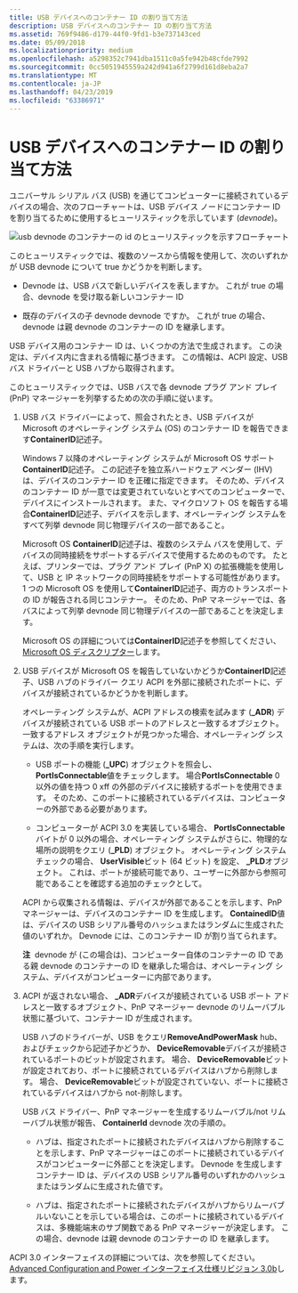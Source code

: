 ```yaml
---
title: USB デバイスへのコンテナー ID の割り当て方法
description: USB デバイスへのコンテナー ID の割り当て方法
ms.assetid: 769f9486-d179-44f0-9fd1-b3e737143ced
ms.date: 05/09/2018
ms.localizationpriority: medium
ms.openlocfilehash: a5298352c7941dba1511c0a5fe942b48cfde7992
ms.sourcegitcommit: 0cc5051945559a242d941a6f2799d161d8eba2a7
ms.translationtype: MT
ms.contentlocale: ja-JP
ms.lasthandoff: 04/23/2019
ms.locfileid: "63386971"
---
```

# <a name="how-usb-devices-are-assigned-container-ids"></a>USB デバイスへのコンテナー ID の割り当て方法


ユニバーサル シリアル バス (USB) を通じてコンピューターに接続されているデバイスの場合、次のフローチャートは、USB デバイス ノードにコンテナー ID を割り当てるために使用するヒューリスティックを示しています (*devnode*)。

![usb devnode のコンテナーの id のヒューリスティックを示すフローチャート](images/containerid-6.png)

このヒューリスティックでは、複数のソースから情報を使用して、次のいずれかが USB devnode について true かどうかを判断します。

-   Devnode は、USB バスで新しいデバイスを表しますか。 これが true の場合、devnode を受け取る新しいコンテナー ID

-   既存のデバイスの子 devnode devnode ですか。 これが true の場合、devnode は親 devnode のコンテナーの ID を継承します。

USB デバイス用のコンテナー ID は、いくつかの方法で生成されます。 この決定は、デバイス内に含まれる情報に基づきます。 この情報は、ACPI 設定、USB バス ドライバーと USB ハブから取得されます。

このヒューリスティックでは、USB バスで各 devnode プラグ アンド プレイ (PnP) マネージャーを列挙するための次の手順に従います。

1.  USB バス ドライバーによって、照会されたとき、USB デバイスが Microsoft のオペレーティング システム (OS) のコンテナー ID を報告できます**ContainerID**記述子。

    Windows 7 以降のオペレーティング システムが Microsoft OS サポート**ContainerID**記述子。 この記述子を独立系ハードウェア ベンダー (IHV) は、デバイスのコンテナー ID を正確に指定できます。 そのため、デバイスのコンテナー ID が一意では変更されていないとすべてのコンピューターで、デバイスにインストールされます。 また、マイクロソフト OS を報告する場合**ContainerID**記述子、デバイスを示します、オペレーティング システムをすべて列挙 devnode 同じ物理デバイスの一部であること。

    Microsoft OS **ContainerID**記述子は、複数のシステム バスを使用して、デバイスの同時接続をサポートするデバイスで使用するためのものです。 たとえば、プリンターでは、プラグ アンド プレイ (PnP X) の拡張機能を使用して、USB と IP ネットワークの同時接続をサポートする可能性があります。 1 つの Microsoft OS を使用して**ContainerID**記述子、両方のトランスポートの ID が報告される同じコンテナー。 そのため、PnP マネージャーでは、各バスによって列挙 devnode 同じ物理デバイスの一部であることを決定します。

    Microsoft OS の詳細については**ContainerID**記述子を参照してください、 [Microsoft OS ディスクリプター](https://go.microsoft.com/fwlink/p/?linkid=142397)します。

2.  USB デバイスが Microsoft OS を報告していないかどうか**ContainerID**記述子、USB ハブのドライバー クエリ ACPI を外部に接続されたポートに、デバイスが接続されているかどうかを判断します。

    オペレーティング システムが、ACPI アドレスの検索を試みます (**_ADR**) デバイスが接続されている USB ポートのアドレスと一致するオブジェクト。 一致するアドレス オブジェクトが見つかった場合、オペレーティング システムは、次の手順を実行します。

    -   USB ポートの機能 (**_UPC**) オブジェクトを照会し、 **PortIsConnectable**値をチェックします。 場合**PortIsConnectable** 0 以外の値を持つ 0 xff の外部のデバイスに接続するポートを使用できます。 そのため、このポートに接続されているデバイスは、コンピューターの外部である必要があります。

    -   コンピューターが ACPI 3.0 を実装している場合、 **PortIsConnectable**バイトが 0 以外の場合、オペレーティング システムがさらに、物理的な場所の説明をクエリ (**_PLD**) オブジェクト。 オペレーティング システム チェックの場合、 **UserVisible**ビット (64 ビット) を設定、 **_PLD**オブジェクト。 これは、ポートが接続可能であり、ユーザーに外部から参照可能であることを確認する追加のチェックとして。

    ACPI から収集される情報は、デバイスが外部であることを示します、PnP マネージャーは、デバイスのコンテナー ID を生成します。 **ContainedID**値は、デバイスの USB シリアル番号のハッシュまたはランダムに生成された値のいずれか。 Devnode には、このコンテナー ID が割り当てられます。

    **注**  devnode が (この場合は)、コンピューター自体のコンテナーの ID である親 devnode のコンテナーの ID を継承した場合は、オペレーティング システム、デバイスがコンピューターに内部であります。

     

3.  ACPI が返されない場合、 **_ADR**デバイスが接続されている USB ポート アドレスと一致するオブジェクト、PnP マネージャー devnode のリムーバブル状態に基づいて、コンテナー ID が生成されます。

    USB ハブのドライバーが、USB をクエリ**RemoveAndPowerMask** hub、およびチェックから記述子かどうか、 **DeviceRemovable**デバイスが接続されているポートのビットが設定されます。 場合、 **DeviceRemovable**ビットが設定されており、ポートに接続されているデバイスはハブから削除します。 場合、 **DeviceRemovable**ビットが設定されていない、ポートに接続されているデバイスはハブから not-削除します。

    USB バス ドライバー、PnP マネージャーを生成するリムーバブル/not リムーバブル状態が報告、 **ContainerId** devnode 次の手順の。

    -   ハブは、指定されたポートに接続されたデバイスはハブから削除することを示します、PnP マネージャーはこのポートに接続されているデバイスがコンピューターに外部ことを決定します。 Devnode を生成しますコンテナー ID は、デバイスの USB シリアル番号のいずれかのハッシュまたはランダムに生成された値です。

    -   ハブは、指定されたポートに接続されたデバイスがハブからリムーバブルいないことを示している場合は、このポートに接続されているデバイスは、多機能端末のサブ関数である PnP マネージャーが決定します。 この場合、devnode は親 devnode のコンテナーの ID を継承します。

ACPI 3.0 インターフェイスの詳細については、次を参照してください。 [Advanced Configuration and Power インターフェイス仕様リビジョン 3.0b](https://go.microsoft.com/fwlink/p/?linkid=145427)します。

 

 





